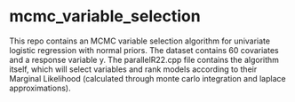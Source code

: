 # mcmc_variable_selection

This repo contains an MCMC variable selection algorithm for univariate logistic regression with normal priors. The dataset contains 60 covariates and a response variable y. The parallelR22.cpp file contains the algorithm itself, which will select variables and rank models according to their Marginal Likelihood (calculated through monte carlo integration and laplace approximations).  
